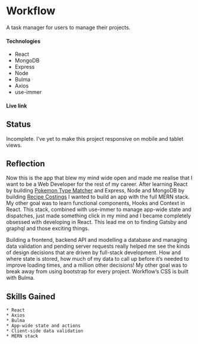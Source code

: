 # Workflow

A task manager for users to manage their projects.

#### Technologies

- React
- MongoDB
- Express
- Node
- Bulma
- Axios
- use-immer

#### Live link

## Status

Incomplete. I’ve yet to make this project responsive on mobile and tablet views.

## Reflection

Now this is the app that blew my mind wide open and made me realise that I want to be a Web Developer for the rest of my career. After learning React by building [Pokemon Type Matcher](https://github.com/dencoSeca/pokemon-type-matcher) and Express, Node and MongoDB by building [Recipe Costings](https://github.com/dencoSeca/recipe-costings) I wanted to build an app with the full MERN stack. My other goal was to learn functional components, Hooks and Context in React. This stack, combined with use-immer to manage app-wide state and dispatches, just made something click in my mind and I became completely obsessed with developing in React. This lead me on to finding Gatsby and graphql and those exciting things.

Building a frontend, backend API and modelling a database and managing data validation and pending server requests really helped me see the kinds of design decisions that are driven by full-stack development. How and where state is stored, how much of my data to call up before it’s needed to improve loading times, and a million other decisions! My other goal was to break away from using bootstrap for every project. Workflow’s CSS is built with Bulma.

## Skills Gained

    * React
    * Axios
    * Bulma
    * App-wide state and actions
    * Client-side data validation
    * MERN stack
